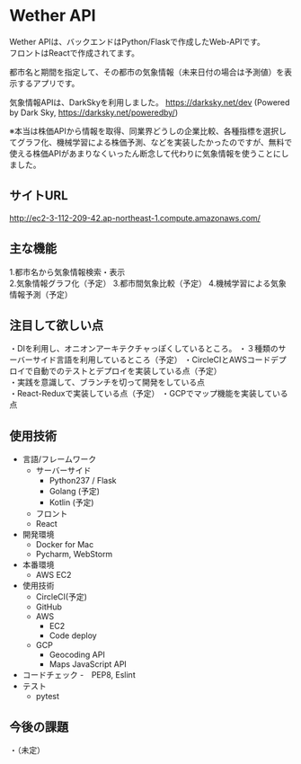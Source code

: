 # Wether API

Wether APIは、バックエンドはPython/Flaskで作成したWeb-APIです。  
フロントはReactで作成されてます。

都市名と期間を指定して、その都市の気象情報（未来日付の場合は予測値）を表示するアプリです。

気象情報APIは、DarkSkyを利用しました。
https://darksky.net/dev
(Powered by Dark Sky, https://darksky.net/poweredby/)

※本当は株価APIから情報を取得、同業界どうしの企業比較、各種指標を選択してグラフ化、機械学習による株価予測、などを実装したかったのですが、無料で使える株価APIがあまりなくいったん断念して代わりに気象情報を使うことにしました。

## サイトURL
http://ec2-3-112-209-42.ap-northeast-1.compute.amazonaws.com/

## 主な機能

1.都市名から気象情報検索・表示  
2.気象情報グラフ化（予定）
3.都市間気象比較（予定）
4.機械学習による気象情報予測（予定）

## 注目して欲しい点
・DIを利用し、オニオンアーキテクチャっぽくしているところ。
・３種類のサーバーサイド言語を利用しているところ（予定）
・CircleCIとAWSコードデプロイで自動でのテストとデプロイを実装している点（予定）  
・実践を意識して、ブランチを切って開発をしている点  
・React-Reduxで実装している点（予定）
・GCPでマップ機能を実装している点

## 使用技術
- 言語/フレームワーク
  - サーバーサイド
    - Python237 / Flask
    - Golang (予定)
    - Kotlin (予定)
  - フロント
  - React
- 開発環境
    - Docker for Mac
    - Pycharm, WebStorm
- 本番環境
    - AWS EC2
- 使用技術
    - CircleCI(予定)
    - GitHub
    - AWS
        - EC2
        - Code deploy
    - GCP
        - Geocoding API
        - Maps JavaScript API
- コードチェック
    -　PEP8, Eslint
- テスト
    - pytest

## 今後の課題
・（未定）
